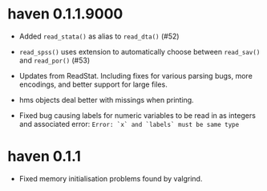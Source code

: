 # haven 0.1.1.9000

* Added `read_stata()` as alias to `read_dta()` (#52)

* `read_spss()` uses extension to automatically choose between `read_sav()`
  and `read_por()` (#53)

* Updates from ReadStat. Including fixes for various parsing bugs, more 
  encodings, and better support for large files.

* hms objects deal better with missings when printing.

* Fixed bug causing labels for numeric variables to be read in as
  integers and associated error:
  ``Error: `x` and `labels` must be same type``

# haven 0.1.1

* Fixed memory initialisation problems found by valgrind.
